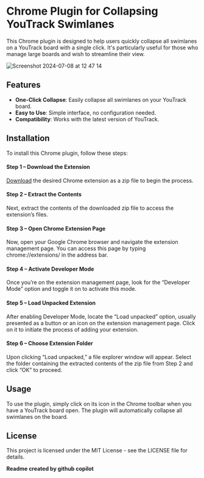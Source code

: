# Chrome Plugin for Collapsing YouTrack Swimlanes
This Chrome plugin is designed to help users quickly collapse all swimlanes on a YouTrack board with a single click. It's particularly useful for those who manage large boards and wish to streamline their view.

![Screenshot 2024-07-08 at 12 47 14](https://github.com/kryptobi/chrome-extension-youtrack-swimlane-collapse/assets/10707524/1af7399f-8d60-42b1-8ec7-16c8e789935c)


## Features
* **One-Click Collapse**: Easily collapse all swimlanes on your YouTrack board.
* **Easy to Use**: Simple interface, no configuration needed.
* **Compatibility**: Works with the latest version of YouTrack.

## Installation
To install this Chrome plugin, follow these steps:

#### Step 1 – Download the Extension
[Download](https://github.com/kryptobi/chrome-extension-youtrack-swimlane-collapse/archive/refs/heads/main.zip) the desired Chrome extension as a zip file to begin the process.


#### Step 2 – Extract the Contents
Next, extract the contents of the downloaded zip file to access the extension’s files.

#### Step 3 – Open Chrome Extension Page
Now, open your Google Chrome browser and navigate the extension management page. You can access this page by typing chrome://extensions/ in the address bar.

#### Step 4 – Activate Developer Mode
Once you’re on the extension management page, look for the “Developer Mode” option and toggle it on to activate this mode.

#### Step 5 – Load Unpacked Extension
After enabling Developer Mode, locate the “Load unpacked” option, usually presented as a button or an icon on the extension management page. Click on it to initiate the process of adding your extension.

#### Step 6 – Choose Extension Folder
Upon clicking “Load unpacked,” a file explorer window will appear. Select the folder containing the extracted contents of the zip file from Step 2 and click “OK” to proceed.

## Usage
To use the plugin, simply click on its icon in the Chrome toolbar when you have a YouTrack board open. The plugin will automatically collapse all swimlanes on the board.

## License
This project is licensed under the MIT License - see the LICENSE file for details.


__Readme created by github copilot__

